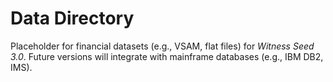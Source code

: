 # Data Directory

Placeholder for financial datasets (e.g., VSAM, flat files) for *Witness Seed 3.0*. Future versions will integrate with mainframe databases (e.g., IBM DB2, IMS).